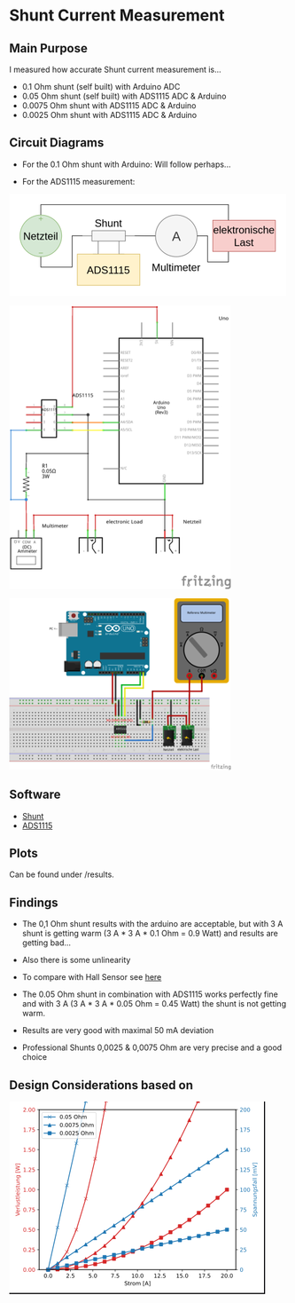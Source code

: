# Shunt Current Measurement

##  Main Purpose

I measured how accurate Shunt current measurement is...

- 0.1 Ohm shunt (self built) with Arduino ADC
- 0.05 Ohm shunt (self built) with ADS1115 ADC & Arduino
- 0.0075 Ohm shunt with ADS1115 ADC & Arduino
- 0.0025 Ohm shunt with ADS1115 ADC & Arduino

## Circuit Diagrams

- For the 0.1 Ohm shunt with Arduino: Will follow perhaps...

- For the ADS1115 measurement:

![Schema](Strommessung.png)

![Circuit Diagram](ADS_Shunt_Schaltplan.png)

![Breadboard](ADS_Shunt_Steckplatine.png)

## Software

- [Shunt](https://github.com/PaulusElektrus/Uno_Shunt)
- [ADS1115](https://github.com/PaulusElektrus/Arduino_and_ADS1115)

## Plots

Can be found under /results.

## Findings

- The 0,1 Ohm shunt results with the arduino are acceptable, but with 3 A shunt is getting warm (3 A * 3 A * 0.1 Ohm = 0.9 Watt) and results are getting bad...
- Also there is some unlinearity
- To compare with Hall Sensor see [here](https://github.com/PaulusElektrus/MA-Plots/tree/main/Hall_Sensor/results)

- The 0.05 Ohm shunt in combination with ADS1115 works perfectly fine and with 3 A (3 A * 3 A * 0.05 Ohm = 0.45 Watt) the shunt is not getting warm. 
- Results are very good with maximal 50 mA deviation

- Professional Shunts 0,0025 & 0,0075 Ohm are very precise and a good choice

## Design Considerations based on

![this graph](shuntDesign.png)